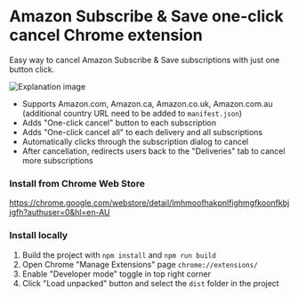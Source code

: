 # Amazon Subscribe & Save one-click cancel Chrome extension
Easy way to cancel Amazon Subscribe & Save subscriptions with just one button click.

![Explanation image](https://github.com/longzheng/chrome-subscribe-save-oneclick-cancel/assets/484912/aca44179-f7b8-4fa2-b2ed-3c4770ff82fd)

- Supports Amazon.com, Amazon.ca, Amazon.co.uk, Amazon.com.au (additional country URL need to be added to `manifest.json`)
- Adds "One-click cancel" button to each subscription
- Adds "One-click cancel all" to each delivery and all subscriptions
- Automatically clicks through the subscription dialog to cancel
- After cancellation, redirects users back to the "Deliveries" tab to cancel more subscriptions

### Install from Chrome Web Store

https://chrome.google.com/webstore/detail/lmhmoofhakpnlfighmgfkoonfkbjjgfh?authuser=0&hl=en-AU

### Install locally

1. Build the project with `npm install` and `npm run build`
1. Open Chrome "Manage Extensions" page `chrome://extensions/`
1. Enable "Developer mode" toggle in top right corner
1. Click "Load unpacked" button and select the `dist` folder in the project
